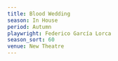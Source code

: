 ```yaml
---
title: Blood Wedding
season: In House
period: Autumn
playwright: Federico García Lorca
season_sort: 60
venue: New Theatre
---
```



